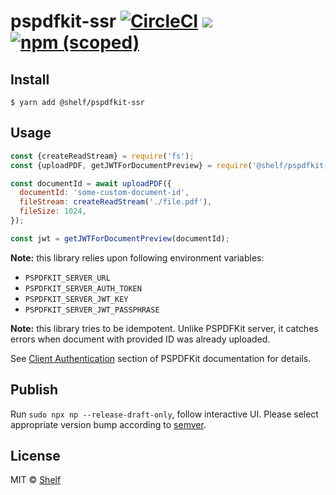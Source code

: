 # pspdfkit-ssr [![CircleCI](https://circleci.com/gh/shelfio/pspdfkit-ssr/tree/master.svg?style=svg)](https://circleci.com/gh/shelfio/pspdfkit-ssr/tree/master) ![](https://img.shields.io/badge/code_style-prettier-ff69b4.svg) [![npm (scoped)](https://img.shields.io/npm/v/@shelf/pspdfkit-ssr.svg)](https://www.npmjs.com/package/@shelf/pspdfkit-ssr)

## Install

```
$ yarn add @shelf/pspdfkit-ssr
```

## Usage

```js
const {createReadStream} = require('fs');
const {uploadPDF, getJWTForDocumentPreview} = require('@shelf/pspdfkit-ssr');

const documentId = await uploadPDF({
  documentId: 'some-custom-document-id',
  fileStream: createReadStream('./file.pdf'),
  fileSize: 1024,
});

const jwt = getJWTForDocumentPreview(documentId);
```

**Note:** this library relies upon following environment variables:

- `PSPDFKIT_SERVER_URL`
- `PSPDFKIT_SERVER_AUTH_TOKEN`
- `PSPDFKIT_SERVER_JWT_KEY`
- `PSPDFKIT_SERVER_JWT_PASSPHRASE`

**Note:** this library tries to be idempotent.
Unlike PSPDFKit server, it catches errors when document with provided ID was already uploaded.

See [Client Authentication](https://pspdfkit.com/guides/server/current/pspdfkit-server/client-authentication/)
section of PSPDFKit documentation for details.

## Publish

Run `sudo npx np --release-draft-only`, follow interactive UI. Please select appropriate version bump according to [semver](https://semver.org/).

## License

MIT © [Shelf](https://shelf.io)
